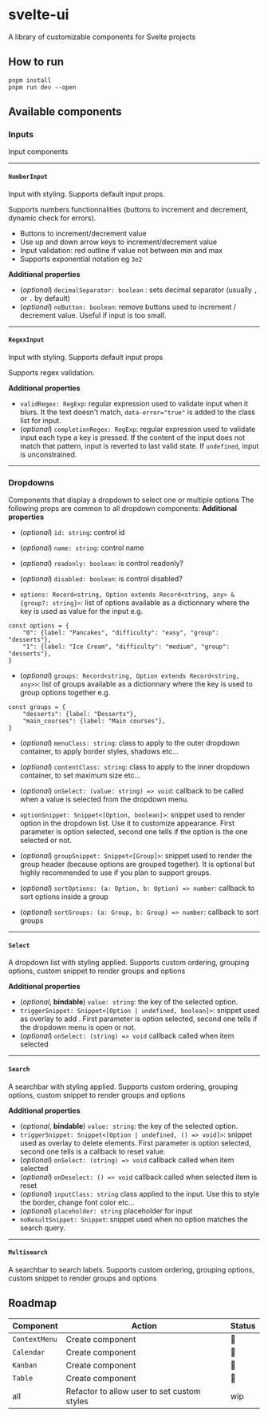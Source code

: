 
# svelte-ui

A library of customizable components for Svelte projects

## How to run
```
pnpm install
pnpm run dev --open
```

## Available components

### Inputs
Input components

---
#### `NumberInput`
Input with styling. Supports default input props.

Supports numbers functionnalities (buttons to increment and decrement, dynamic check for errors).
- Buttons to increment/decrement value
- Use up and down arrow keys to increment/decrement value
- Input validation: red outline if value not between min and max
- Supports exponential notation eg `3e2`

**Additional properties**
- (_optional_) `decimalSeparator: boolean` : sets decimal separator (usually `,` or  `.` by default)
-  (_optional_) `noButton: boolean`: remove buttons used to increment / decrement value. Useful if input is too small.
---

#### `RegexInput`
Input with styling. Supports default input props

Supports regex validation.

**Additional properties**
- `validRegex: RegExp`: regular expression used to validate input when it blurs. It the text doesn't match, `data-error="true"` is added to the class list for input.
- (_optional_) `completionRegex: RegExp`: regular expression used to validate input each type a key is pressed. If the content of the input does not match that pattern, input is reverted to last valid state. If `undefined`, input is unconstrained.
---

### Dropdowns
Components that display a dropdown to select one or multiple options
The following props are common to all dropdown components:
**Additional properties**

- (_optional_) `id: string`: control id
- (_optional_) `name: string`: control name
- (_optional_) `readonly: boolean`: is control readonly?
- (_optional_) `disabled: boolean`: is control disabled?

- `options: Record<string, Option extends Record<string, any> & {group?: string}>`: list of options available as a dictionnary where the key is used as value for the input e.g.

```
const options = {
    "0": {label: "Pancakes", "difficulty": "easy", "group": "desserts"},
    "1": {label: "Ice Cream", "difficulty": "medium", "group": "desserts"},
}
```

- (_optional_) `groups: Record<string, Option extends Record<string, any>>`:
list of groups available as a dictionnary where the key is used to group options together e.g.

```
const groups = {
    "desserts": {label: "Desserts"},
    "main_courses": {label: "Main courses"},
}
```

- (_optional_) `menuClass: string`: class to apply to the outer dropdown container, to apply border styles, shadows etc...

- (_optional_) `contentClass: string`: class to apply to the inner dropdown container, to set maximum size etc...

- (_optional_) `onSelect: (value: string) => void`: callback to be called when a value is selected from the dropdown menu.

- `optionSnippet: Snippet<[Option, boolean]>`: snippet used to render option in the dropdown list. Use it to customize appearance. First parameter is option selected, second one tells if the option is the one selected or not.
- (_optional_) `groupSnippet: Snippet<[Group]>`: snippet used to render the group header (because options are grouped together). It is optional but highly recommended to use if you plan to support groups.

- (_optional_) `sortOptions: (a: Option, b: Option) => number`: callback to sort options inside a group
- (_optional_) `sortGroups: (a: Group, b: Group) => number`: callback to sort groups

---
#### `Select`
A dropdown list with styling applied.
Supports custom ordering, grouping options, custom snippet to render groups and options

**Additional properties**
- (_optional_, **bindable**) `value: string`: the key of the selected option.
- `triggerSnippet: Snippet<[Option | undefined, boolean]>`: snippet used as overlay to add . First parameter is option selected, second one tells if the dropdown menu is open or not.
- (_optional_) `onSelect: (string) => void` callback called when item selected

---
#### `Search`
A searchbar with styling applied.
Supports custom ordering, grouping options, custom snippet to render groups and options

**Additional properties**
- (_optional_, **bindable**) `value: string`: the key of the selected option.
- `triggerSnippet: Snippet<[Option | undefined, () => void]>`: snippet used as overlay to delete elements. First parameter is option selected, second one tells is a callback to reset value.
- (_optional_) `onSelect: (string) => void` callback called when item selected
- (_optional_) `onDeselect: () => void` callback called when selected item is reset
- (_optional_) `inputClass: string` class applied to the input. Use this to style the border, change font color etc...
- (_optional_) `placeholder: string` placeholder for input
- `noResultSnippet: Snippet`: snippet used when no option matches the search query.

---
#### `Multisearch`
A searchbar to search labels.
Supports custom ordering, grouping options, custom snippet to render groups and options

## Roadmap
| Component | Action | Status |
|---| ---|---|
|`ContextMenu`| Create component |🚧|
|`Calendar`| Create component |🚧|
|`Kanban`| Create component |🚧|
|`Table`| Create component |🚧|
|all| Refactor to allow user to set custom styles |wip|